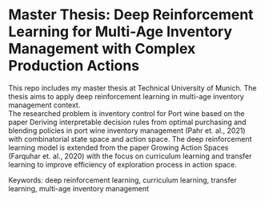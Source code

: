 # Master Thesis: Deep Reinforcement Learning for Multi-Age Inventory Management with Complex Production Actions

This repo includes my master thesis at Technical University of Munich. The thesis aims to apply deep reinforcement learning in multi-age inventory management context.  
The researched problem is inventory control for Port wine based on the paper Deriving interpretable decision rules from optimal purchasing and blending policies in port wine inventory management (Pahr et. al., 2021) with combinatorial state space and action space.
The deep reinforcement learning model is extended from the paper Growing Action Spaces (Farquhar et. al., 2020) with the focus on curriculum learning and transfer learning to improve efficiency of exploration process in action space.

Keywords: deep reinforcement learning, curriculum learning, transfer learning, multi-age inventory management

